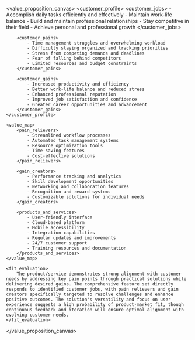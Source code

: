 <value_proposition_canvas>
    <customer_profile>
        <customer_jobs>
            - Accomplish daily tasks efficiently and effectively
            - Maintain work-life balance
            - Build and maintain professional relationships
            - Stay competitive in their field
            - Achieve personal and professional growth
        </customer_jobs>

        <customer_pains>
            - Time management struggles and overwhelming workload
            - Difficulty staying organized and tracking priorities
            - Stress from competing demands and deadlines
            - Fear of falling behind competitors
            - Limited resources and budget constraints
        </customer_pains>

        <customer_gains>
            - Increased productivity and efficiency
            - Better work-life balance and reduced stress
            - Enhanced professional reputation
            - Improved job satisfaction and confidence
            - Greater career opportunities and advancement
        </customer_gains>
    </customer_profile>

    <value_map>
        <pain_relievers>
            - Streamlined workflow processes
            - Automated task management systems
            - Resource optimization tools
            - Time-saving features
            - Cost-effective solutions
        </pain_relievers>

        <gain_creators>
            - Performance tracking and analytics
            - Skill development opportunities
            - Networking and collaboration features
            - Recognition and reward systems
            - Customizable solutions for individual needs
        </gain_creators>

        <products_and_services>
            - User-friendly interface
            - Cloud-based platform
            - Mobile accessibility
            - Integration capabilities
            - Regular updates and improvements
            - 24/7 customer support
            - Training resources and documentation
        </products_and_services>
    </value_map>

    <fit_evaluation>
        The product/service demonstrates strong alignment with customer needs by addressing key pain points through practical solutions while delivering desired gains. The comprehensive feature set directly responds to identified customer jobs, with pain relievers and gain creators specifically targeted to resolve challenges and enhance positive outcomes. The solution's versatility and focus on user experience suggests a high probability of product-market fit, though continuous feedback and iteration will ensure optimal alignment with evolving customer needs.
    </fit_evaluation>
</value_proposition_canvas>